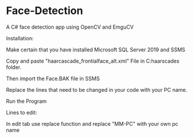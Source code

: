 # Face-Detection
A C# face detection app using OpenCV and EmguCV

Installation:

Make certain that you have installed Microsoft SQL Server 2019 and SSMS

Copy and paste "haarcascade_frontialface_alt.xml" File in C:haarscades folder.

Then import the Face.BAK file in SSMS

Replace the lines that need to be changed in your code with your PC name.

Run the Program


Lines to edit:

In edit tab use replace function and replace "MM-PC" with your own pc name
